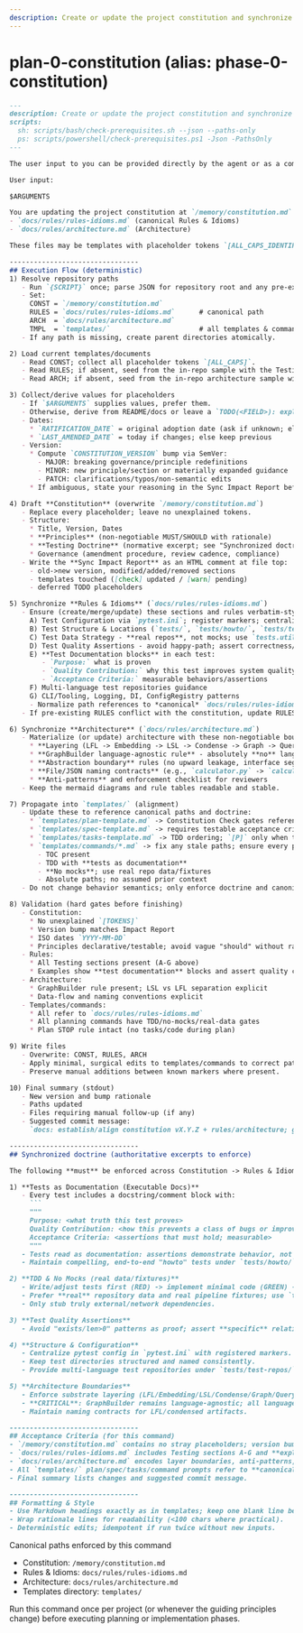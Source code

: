 ```yaml
---
description: Create or update the project constitution and synchronize Rules & Idioms and Architecture docs up front, then propagate doctrine into templates and command prompts.
---
```


# plan-0-constitution (alias: phase-0-constitution)

````md
---
description: Create or update the project constitution and synchronize Rules & Idioms and Architecture docs up front. Then validate and propagate changes into dependent templates/commands.
scripts:
  sh: scripts/bash/check-prerequisites.sh --json --paths-only
  ps: scripts/powershell/check-prerequisites.ps1 -Json -PathsOnly
---

The user input to you can be provided directly by the agent or as a command argument - you **MUST** consider it before proceeding (if not empty).

User input:

$ARGUMENTS

You are updating the project constitution at `/memory/constitution.md` **and** synchronizing:
- `docs/rules/rules-idioms.md` (canonical Rules & Idioms)
- `docs/rules/architecture.md` (Architecture)

These files may be templates with placeholder tokens `[ALL_CAPS_IDENTIFIER]`. Your job is to (a) collect/derive concrete values, (b) fill templates precisely, and (c) propagate any amendments across `templates/` so downstream commands enforce the same rules.

--------------------------------
## Execution Flow (deterministic)
1) Resolve repository paths
   - Run `{SCRIPT}` once; parse JSON for repository root and any pre-existing docs.
   - Set:
     CONST = `/memory/constitution.md`
     RULES = `docs/rules/rules-idioms.md`      # canonical path
     ARCH  = `docs/rules/architecture.md`
     TMPL  = `templates/`                      # all templates & command prompts
   - If any path is missing, create parent directories atomically.

2) Load current templates/documents
   - Read CONST; collect all placeholder tokens `[ALL_CAPS]`.
   - Read RULES; if absent, seed from the in-repo sample with the Testing sections listed under "Synchronized doctrine" below (do not invent content).
   - Read ARCH; if absent, seed from the in-repo architecture sample with layer boundaries & GraphBuilder rules (see Synchronization Targets, below).

3) Collect/derive values for placeholders
   - If `$ARGUMENTS` supplies values, prefer them.
   - Otherwise, derive from README/docs or leave a `TODO(<FIELD>): explanation`.
   - Dates:
     * `RATIFICATION_DATE` = original adoption date (ask if unknown; else TODO)
     * `LAST_AMENDED_DATE` = today if changes; else keep previous
   - Version:
     * Compute `CONSTITUTION_VERSION` bump via SemVer:
       - MAJOR: breaking governance/principle redefinitions
       - MINOR: new principle/section or materially expanded guidance
       - PATCH: clarifications/typos/non-semantic edits
     * If ambiguous, state your reasoning in the Sync Impact Report before finalizing.

4) Draft **Constitution** (overwrite `/memory/constitution.md`)
   - Replace every placeholder; leave no unexplained tokens.
   - Structure:
     * Title, Version, Dates
     * **Principles** (non-negotiable MUST/SHOULD with rationale)
     * **Testing Doctrine** (normative excerpt; see "Synchronized doctrine")
     * Governance (amendment procedure, review cadence, compliance)
   - Write the **Sync Impact Report** as an HTML comment at file top:
     - old->new version, modified/added/removed sections
     - templates touched ([check] updated / [warn] pending)
     - deferred TODO placeholders

5) Synchronize **Rules & Idioms** (`docs/rules/rules-idioms.md`)
   - Ensure (create/merge/update) these sections and rules verbatim-style where applicable:
     A) Test Configuration via `pytest.ini`; register markers; centralize pytest config
     B) Test Structure & Locations (`tests/`, `tests/howto/`, `tests/test-repos/`)
     C) Test Data Strategy - **real repos**, not mocks; use `tests.utils.pipeline_helpers.TestWorkspace` for pipeline data
     D) Test Quality Assertions - avoid happy-path; assert correctness/coverage with explicit expectations
     E) **Test Documentation blocks** in each test:
        - `Purpose:` what is proven
        - `Quality Contribution:` why this test improves system quality
        - `Acceptance Criteria:` measurable behaviors/assertions
     F) Multi-language test repositories guidance
     G) CLI/Tooling, Logging, DI, ConfigRegistry patterns
     - Normalize path references to *canonical* `docs/rules/rules-idioms.md`.
   - If pre-existing RULES conflict with the constitution, update RULES to comply and flag differences in the Impact Report.

6) Synchronize **Architecture** (`docs/rules/architecture.md`)
   - Materialize (or update) architecture with these non-negotiable boundaries:
     * **Layering (LFL -> Embedding -> LSL -> Condense -> Graph -> Query)** with strict separation of concerns
     * **GraphBuilder language-agnostic rule** - absolutely **no** language-specific resolution logic in GraphBuilder; all such logic lives in LSL enrichers
     * **Abstraction boundary** rules (no upward leakage, interface segregation)
     * **File/JSON naming contracts** (e.g., `calculator.py` -> `calculator.py.json`)
     * **Anti-patterns** and enforcement checklist for reviewers
   - Keep the mermaid diagrams and rule tables readable and stable.

7) Propagate into `templates/` (alignment)
   - Update these to reference canonical paths and doctrine:
     * `templates/plan-template.md` -> Constitution Check gates reference the constitution and Rules path; STOP before tasks
     * `templates/spec-template.md` -> requires testable acceptance criteria and marks ambiguities clearly
     * `templates/tasks-template.md` -> TDD ordering; `[P]` only when tasks touch different files; absolute paths
     * `templates/commands/*.md` -> fix any stale paths; ensure every planning/validation command **gates** on:
       - TOC present
       - TDD with **tests as documentation**
       - **No mocks**; use real repo data/fixtures
       - Absolute paths; no assumed prior context
   - Do not change behavior semantics; only enforce doctrine and canonicalize paths.

8) Validation (hard gates before finishing)
   - Constitution:
     * No unexplained `[TOKENS]`
     * Version bump matches Impact Report
     * ISO dates `YYYY-MM-DD`
     * Principles declarative/testable; avoid vague "should" without rationale
   - Rules:
     * All Testing sections present (A-G above)
     * Examples show **test documentation** blocks and assert quality contribution
   - Architecture:
     * GraphBuilder rule present; LSL vs LFL separation explicit
     * Data-flow and naming conventions explicit
   - Templates/commands:
     * All refer to `docs/rules/rules-idioms.md`
     * All planning commands have TDD/no-mocks/real-data gates
     * Plan STOP rule intact (no tasks/code during plan)

9) Write files
   - Overwrite: CONST, RULES, ARCH
   - Apply minimal, surgical edits to templates/commands to correct paths/gates (idempotent).
   - Preserve manual additions between known markers where present.

10) Final summary (stdout)
   - New version and bump rationale
   - Paths updated
   - Files requiring manual follow-up (if any)
   - Suggested commit message:
     `docs: establish/align constitution vX.Y.Z + rules/architecture; gate templates on tests-as-docs (no mocks)`

--------------------------------
## Synchronized doctrine (authoritative excerpts to enforce)

The following **must** be enforced across Constitution -> Rules & Idioms -> Plan/Tasks/Implementation:

1) **Tests as Documentation (Executable Docs)**
   - Every test includes a docstring/comment block with:
     ```
     """
     Purpose: <what truth this test proves>
     Quality Contribution: <how this prevents a class of bugs or improves confidence>
     Acceptance Criteria: <assertions that must hold; measurable>
     """
   - Tests read as documentation: assertions demonstrate behavior, not generic truths.
   - Maintain compelling, end-to-end "howto" tests under `tests/howto/` for executable documentation.

2) **TDD & No Mocks (real data/fixtures)**
   - Write/adjust tests first (RED) -> implement minimal code (GREEN) -> refactor (CLEAN).
   - Prefer **real** repository data and real pipeline fixtures; use `tests.utils.pipeline_helpers.TestWorkspace` for substrate pipeline tests.
   - Only stub truly external/network dependencies.

3) **Test Quality Assertions**
   - Avoid "exists/len>0" patterns as proof; assert **specific** relationships/behaviors and minimum coverage thresholds where meaningful.

4) **Structure & Configuration**
   - Centralize pytest config in `pytest.ini` with registered markers.
   - Keep test directories structured and named consistently.
   - Provide multi-language test repositories under `tests/test-repos/` for integration coverage.

5) **Architecture Boundaries**
   - Enforce substrate layering (LFL/Embedding/LSL/Condense/Graph/Query).
   - **CRITICAL**: GraphBuilder remains language-agnostic; all language-specific resolution belongs in LSL enrichers.
   - Maintain naming contracts for LFL/condensed artifacts.

--------------------------------
## Acceptance Criteria (for this command)
- `/memory/constitution.md` contains no stray placeholders; version bumped with rationale; Governance section present.
- `docs/rules/rules-idioms.md` includes Testing sections A-G and **explicit test documentation blocks** and **quality contribution** guidance.
- `docs/rules/architecture.md` encodes layer boundaries, anti-patterns, GraphBuilder rule, and naming contracts.
- All `templates/` plan/spec/tasks/command prompts refer to **canonical** `docs/rules/rules-idioms.md` and gate on TDD, tests-as-docs, **no mocks**, real data.
- Final summary lists changes and suggested commit message.

--------------------------------
## Formatting & Style
- Use Markdown headings exactly as in templates; keep one blank line between sections; avoid trailing whitespace.
- Wrap rationale lines for readability (<100 chars where practical).
- Deterministic edits; idempotent if run twice without new inputs.
````

Canonical paths enforced by this command

- Constitution: `/memory/constitution.md`
- Rules & Idioms: `docs/rules/rules-idioms.md`
- Architecture: `docs/rules/architecture.md`
- Templates directory: `templates/`

Run this command once per project (or whenever the guiding principles change) before executing planning or implementation phases.
